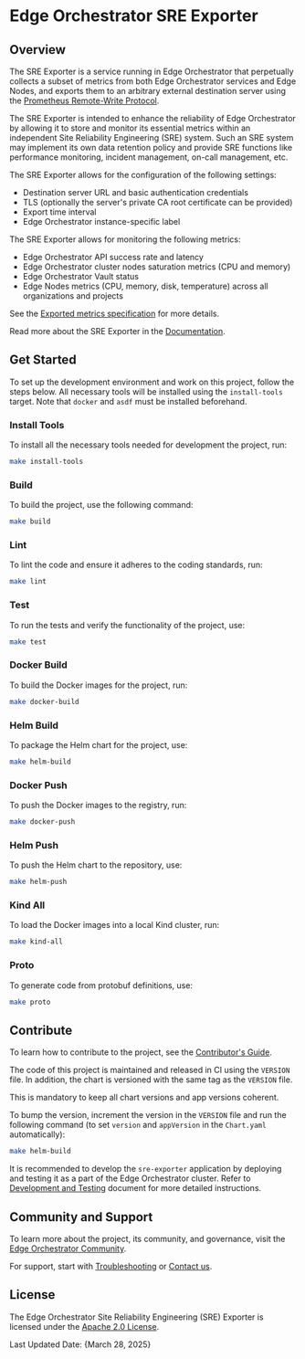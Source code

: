 <!--
SPDX-FileCopyrightText: (C) 2025 Intel Corporation
SPDX-License-Identifier: Apache-2.0
-->

# Edge Orchestrator SRE Exporter

[Documentation]: https://github.com/open-edge-platform/orch-docs
[Prometheus Remote-Write Protocol]: https://prometheus.io/docs/specs/remote_write_spec/
[Exported metrics specification]: docs/exported-metrics-spec.md
[Contributor's Guide]: CONTRIBUTING.md
[Edge Orchestrator Community]: https://github.com/open-edge-platform
[Troubleshooting]: https://github.com/open-edge-platform/orch-docs
[Contact us]: https://github.com/open-edge-platform

[Apache 2.0 License]: LICENSES/Apache-2.0.txt

## Overview

The SRE Exporter is a service running in Edge Orchestrator that perpetually collects a subset of metrics from both Edge Orchestrator services and Edge Nodes, and exports them to an arbitrary external destination server using the [Prometheus Remote-Write Protocol].

The SRE Exporter is intended to enhance the reliability of Edge Orchestrator by allowing it to store and monitor its essential metrics within an independent Site Reliability Engineering (SRE) system. Such an SRE system may implement its own data retention policy and provide SRE functions like performance monitoring, incident management, on-call management, etc.

The SRE Exporter allows for the configuration of the following settings:

- Destination server URL and basic authentication credentials
- TLS (optionally the server's private CA root certificate can be provided)
- Export time interval
- Edge Orchestrator instance-specific label

The SRE Exporter allows for monitoring the following metrics:

- Edge Orchestrator API success rate and latency
- Edge Orchestrator cluster nodes saturation metrics (CPU and memory)
- Edge Orchestrator Vault status
- Edge Nodes metrics (CPU, memory, disk, temperature) across all organizations and projects

See the [Exported metrics specification] for more details.

Read more about the SRE Exporter in the [Documentation].

## Get Started

To set up the development environment and work on this project, follow the steps below.
All necessary tools will be installed using the `install-tools` target.
Note that `docker` and `asdf` must be installed beforehand.

### Install Tools

To install all the necessary tools needed for development the project, run:

```sh
make install-tools
```

### Build

To build the project, use the following command:

```sh
make build
```

### Lint

To lint the code and ensure it adheres to the coding standards, run:

```sh
make lint
```

### Test

To run the tests and verify the functionality of the project, use:

```sh
make test
```

### Docker Build

To build the Docker images for the project, run:

```sh
make docker-build
```

### Helm Build

To package the Helm chart for the project, use:

```sh
make helm-build
```

### Docker Push

To push the Docker images to the registry, run:

```sh
make docker-push
```

### Helm Push

To push the Helm chart to the repository, use:

```sh
make helm-push
```

### Kind All

To load the Docker images into a local Kind cluster, run:

```sh
make kind-all
```

### Proto

To generate code from protobuf definitions, use:

```sh
make proto
```

## Contribute

To learn how to contribute to the project, see the [Contributor's Guide].

The code of this project is maintained and released in CI using the `VERSION` file.
In addition, the chart is versioned with the same tag as the `VERSION` file.

This is mandatory to keep all chart versions and app versions coherent.

To bump the version, increment the version in the `VERSION` file and run the following command
(to set `version` and `appVersion` in the `Chart.yaml` automatically):

```sh
make helm-build
```

It is recommended to develop the `sre-exporter` application by deploying and testing it as a part of the Edge Orchestrator cluster.
Refer to [Development and Testing](docs/develop.md) document for more detailed instructions.

## Community and Support

To learn more about the project, its community, and governance, visit the [Edge Orchestrator Community].

For support, start with [Troubleshooting] or [Contact us].

## License

The Edge Orchestrator Site Reliability Engineering (SRE) Exporter is licensed under the [Apache 2.0 License].

Last Updated Date: {March 28, 2025}
